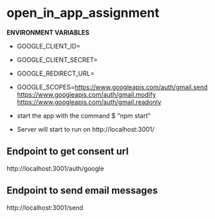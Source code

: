 # open_in_app_assignment
**ENVIRONMENT VARIABLES**
- GOOGLE_CLIENT_ID= 
- GOOGLE_CLIENT_SECRET= 
- GOOGLE_REDIRECT_URL= 
- GOOGLE_SCOPES=https://www.googleapis.com/auth/gmail.send https://www.googleapis.com/auth/gmail.modify https://www.googleapis.com/auth/gmail.readonly

- start the app with the command $ "npm start"
- Server will start to run on http://localhost:3001/

## Endpoint to get consent url
http://localhost:3001/auth/google

## Endpoint to send email messages
http://localhost:3001/send